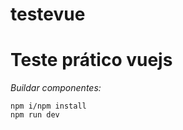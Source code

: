 
# testevue

# Teste prático vuejs

*Buildar componentes:*

    npm i/npm install
    npm run dev
    
